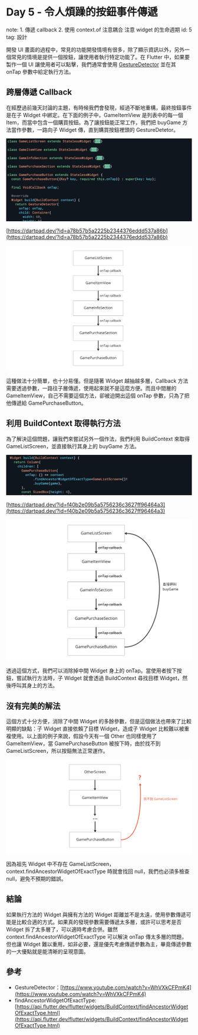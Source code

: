 # Day 5 - 令人煩躁的按鈕事件傳遞

note: 1. 傳遞 callback
2. 使用 context.of 注意耦合
注意 widget 的生命週期
id: 5
tag: 設計

開發 UI 畫面的過程中，常見的功能開發情境有很多，除了顯示資訊以外，另外一個常見的情境是提供一個按鈕，讓使用者執行特定功能了。在 Flutter 中，如果要製作一個 UI 讓使用者可以點擊，我們通常會使用 [GestureDetector](https://www.youtube.com/watch?v=WhVXkCFPmK4) 並在其 onTap 參數中給定執行方法。

## 跨層傳遞 Callback

在經歷過前幾天討論的主題，有時候我們會發現，經過不斷地重構，最終按鈕事件是在子 Widget 中綁定。在下面的例子中，GameItemView 是列表中的每一個 Item，而當中包含一個購買按鈕。為了讓按鈕能正常工作，我們把 buyGame 方法當作參數，一路向子 Widget 傳，直到購買按鈕裡頭的 GestureDetetor。

![it_img_4_2.png](Day%205%20-%20%E4%BB%A4%E4%BA%BA%E7%85%A9%E8%BA%81%E7%9A%84%E6%8C%89%E9%88%95%E4%BA%8B%E4%BB%B6%E5%82%B3%E9%81%9E/it_img_4_2.png)

[https://dartpad.dev/?id=a78b57b5a2225b2344376eddd537a86b](https://dartpad.dev/?id=a78b57b5a2225b2344376eddd537a86b)

![it_img_4_2_1.png](Day%205%20-%20%E4%BB%A4%E4%BA%BA%E7%85%A9%E8%BA%81%E7%9A%84%E6%8C%89%E9%88%95%E4%BA%8B%E4%BB%B6%E5%82%B3%E9%81%9E/it_img_4_2_1.png)

這種做法十分簡單，也十分易懂。但是隨著 Widget 越抽越多層，Callback 方法需要透過參數，一路往子層傳遞，使用起來就不是這麼方便。而且中間層的 GameItemView，自己不需要這個方法，卻被迫開出這個 onTap 參數，只為了把他傳遞給 GamePurchaseButton。

## 利用 BuildContext 取得執行方法

為了解決這個問題，讓我們來嘗試另外一個作法，我們利用 BuildContext 來取得 GameListScreen，並直接執行其身上的 buyGame 方法。

![it_img_4_3.png](Day%205%20-%20%E4%BB%A4%E4%BA%BA%E7%85%A9%E8%BA%81%E7%9A%84%E6%8C%89%E9%88%95%E4%BA%8B%E4%BB%B6%E5%82%B3%E9%81%9E/it_img_4_3.png)

[https://dartpad.dev/?id=f40b2e09b5a5756236c3627ff96464a3](https://dartpad.dev/?id=f40b2e09b5a5756236c3627ff96464a3)

![it_img_4_3_1.png](Day%205%20-%20%E4%BB%A4%E4%BA%BA%E7%85%A9%E8%BA%81%E7%9A%84%E6%8C%89%E9%88%95%E4%BA%8B%E4%BB%B6%E5%82%B3%E9%81%9E/it_img_4_3_1.png)

透過這個方式，我們可以消除掉中間 Widget 身上的 onTap。當使用者按下按鈕，嘗試執行方法時，子 Widget 就會透過 BuildContext 尋找目標 Widget，然後呼叫其身上的方法。

## 沒有完美的解法

這個方式十分方便，消除了中間 Widget 的多餘參數，但是這個做法也帶來了比較明顯的缺點：子 Widget 直接依賴了目標 Widget，造成子 Widget 比較難以被重複使用。以上面的例子來說，假設今天有一個 Other 也同樣使用了 GameItemView，當 GamePurchaseButton 被按下時，由於找不到 GameListScreen，所以按鈕無法正常運作。

![it_img_4_6.png](Day%205%20-%20%E4%BB%A4%E4%BA%BA%E7%85%A9%E8%BA%81%E7%9A%84%E6%8C%89%E9%88%95%E4%BA%8B%E4%BB%B6%E5%82%B3%E9%81%9E/it_img_4_6.png)

因為祖先 Widget 中不存在 GameListScreen，context.findAncestorWidgetOfExactType 時就會找回 null，我們也必須多檢查 null，避免不預期的錯誤。

## 結論

如果執行方法的 Widget 與擁有方法的 Widget 距離並不是太遠，使用參數傳遞可能是比較合適的方式。如果真的發現參數需要傳遞太多層，或許可以思考是否 Widget 拆了太多層了，可以適時考慮合併。雖然 context.findAncestorWidgetOfExactType 可以解決 onTap 傳太多層的問題，但也讓 Widget 難以重用，如非必要，還是優先考慮傳遞參數為主，畢竟傳遞參數的一大優點就是能清晰的呈現意圖。

## 參考

- GestureDetector：[https://www.youtube.com/watch?v=WhVXkCFPmK4](https://www.youtube.com/watch?v=WhVXkCFPmK4)
- findAncestorWidgetOfExactType: [https://api.flutter.dev/flutter/widgets/BuildContext/findAncestorWidgetOfExactType.html](https://api.flutter.dev/flutter/widgets/BuildContext/findAncestorWidgetOfExactType.html)